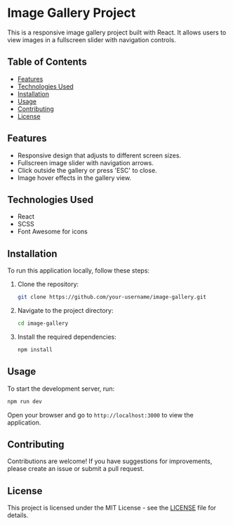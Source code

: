 # Image Gallery Project

This is a responsive image gallery project built with React. It allows users to view images in a fullscreen slider with navigation controls.


## Table of Contents

- [Features](#features)
- [Technologies Used](#technologies-used)
- [Installation](#installation)
- [Usage](#usage)
- [Contributing](#contributing)
- [License](#license)

## Features

- Responsive design that adjusts to different screen sizes.
- Fullscreen image slider with navigation arrows.
- Click outside the gallery or press 'ESC' to close.
- Image hover effects in the gallery view.

## Technologies Used

- React
- SCSS
- Font Awesome for icons

## Installation

To run this application locally, follow these steps:

1. Clone the repository:

   ```bash
   git clone https://github.com/your-username/image-gallery.git
   ```

2. Navigate to the project directory:

   ```bash
   cd image-gallery
   ```

3. Install the required dependencies:

   ```bash
   npm install
   ```

## Usage

To start the development server, run:

```bash
npm run dev
```

Open your browser and go to `http://localhost:3000` to view the application.

## Contributing

Contributions are welcome! If you have suggestions for improvements, please create an issue or submit a pull request.

## License

This project is licensed under the MIT License - see the [LICENSE](LICENSE) file for details.
